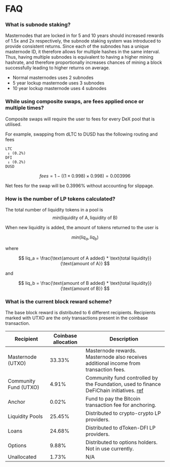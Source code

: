 # FAQ

### What is subnode staking?

Masternodes that are locked in for 5 and 10 years should increased rewards of 1.5x and 2x respectively, the subnode staking system was introduced to provide consistent returns. Since each of the subnodes has a unique masternode ID, it therefore allows for multiple hashes in the same interval. Thus, having multiple subnodes is equivalent to having a higher mining hashrate, and therefore proportionally increases chances of mining a block successfully leading to higher returns on average.

- Normal masternodes uses 2 subnodes
- 5 year lockup masternode uses 3 subnodes
- 10 year lockup masternode uses 4 subnodes

### While using composite swaps, are fees applied once or multiple times?

Composite swaps will require the user to fees for every DeX pool that is utilised.

For example, swapping from dLTC to DUSD has the following routing and fees

```
LTC
 ↓ (0.2%)
DFI
 ↓ (0.2%)
DUSD
```

$$
fees = 1 - ((1 \times 0.998) \times 0.998) = 0.003996
$$

Net fees for the swap will be 0.3996% without accounting for slippage.

### How is the number of LP tokens calculated?

The total number of liquidity tokens in a pool is $$min(\text{liquidity of A}, \text{liquidity of B})$$

When new liquidity is added, the amount of tokens returned to the user is

$$
min(liq_a, liq_b)
$$

where

$$
liq_a = \frac{\text{amount of A added} * \text{total liquidity}}{\text{amount of A}}
$$

and

$$
liq_b = \frac{\text{amount of B added} * \text{total liquidity}}{\text{amount of B}}
$$

### What is the current block reward scheme?

The base block reward is distributed to 6 different recipients. Recipients marked with UTXO are the only transactions present in the coinbase transaction.

| Recipient             | Coinbase allocation | Description                                                                                                                |
| --------------------- | ------------------- | -------------------------------------------------------------------------------------------------------------------------- |
| Masternode (UTXO)     | 33.33%              | Masternode rewards. Masternode also receives additional income from transaction fees.                                      |
| Community Fund (UTXO) | 4.91%               | Community fund controlled by the Foundation, used to finance DeFiChain initiatives. [ref](https://github.com/DeFiCh/dfips) |
| Anchor                | 0.02%               | Fund to pay the Bitcoin transaction fee for anchoring.                                                                     |
| Liquidity Pools       | 25.45%              | Distributed to crypto-crypto LP providers.                                                                                 |
| Loans                 | 24.68%              | Distributed to dToken-DFI LP providers.                                                                                    |
| Options               | 9.88%               | Distributed to options holders. Not in use currently.                                                                      |
| Unallocated           | 1.73%               | N/A                                                                                                                        |
